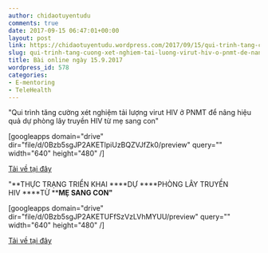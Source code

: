 ```yaml
---
author: chidaotuyentudu
comments: true
date: 2017-09-15 06:47:01+00:00
layout: post
link: https://chidaotuyentudu.wordpress.com/2017/09/15/qui-trinh-tang-cuong-xet-nghiem-tai-luong-virut-hiv-o-pnmt-de-nang-hieu-qua-du-phong-lay-truyen-hiv-tu-me-sang-con/
slug: qui-trinh-tang-cuong-xet-nghiem-tai-luong-virut-hiv-o-pnmt-de-nang-hieu-qua-du-phong-lay-truyen-hiv-tu-me-sang-con
title: Bài online ngày 15.9.2017
wordpress_id: 578
categories:
- E-mentoring
- TeleHealth
---
```


"Qui trình tăng cường xét nghiệm tải lượng virut HIV ở PNMT để nâng hiệu quả dự phòng lây truyền HIV từ mẹ sang con"

<!-- more -->

[googleapps domain="drive" dir="file/d/0Bzb5sgJP2AKETlpiUzBQZVJfZk0/preview" query="" width="640" height="480" /]

[Tải về tại đây](https://drive.google.com/file/d/0Bzb5sgJP2AKETlpiUzBQZVJfZk0/view?usp=sharing)

"**THỰC TRẠNG TRIỂN KHAI ****DỰ ****PHÒNG LÂY TRUYỀN HIV ****TỪ ****MẸ SANG CON"**

[googleapps domain="drive" dir="file/d/0Bzb5sgJP2AKETUFfSzVzLVhMYUU/preview" query="" width="640" height="480" /]

[Tải về tại đây](https://drive.google.com/file/d/0Bzb5sgJP2AKETUFfSzVzLVhMYUU/view?usp=sharing)


